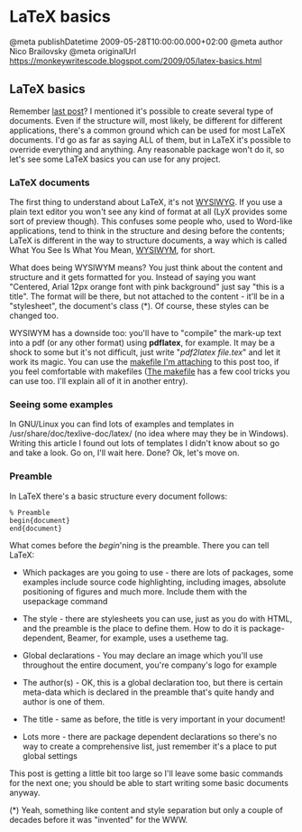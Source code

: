 # LaTeX basics

@meta publishDatetime 2009-05-28T10:00:00.000+02:00
@meta author Nico Brailovsky
@meta originalUrl https://monkeywritescode.blogspot.com/2009/05/latex-basics.html

LaTeX basics
------------

Remember [last post](/blog_md/2009/0521_AcaseforLaTeX.md)? I mentioned it's possible to create several type of documents. Even if the structure will, most likely, be different for different applications, there's a common ground which can be used for most LaTeX documents. I'd go as far as saying ALL of them, but in LaTeX it's possible to override everything and anything. Any reasonable package won't do it, so let's see some LaTeX basics you can use for any project.

### LaTeX documents

The first thing to understand about LaTeX, it's not [WYSIWYG](http://en.wikipedia.org/wiki/WYSIWYG). If you use a plain text editor you won't see any kind of format at all (LyX provides some sort of preview though). This confuses some people who, used to Word-like applications, tend to think in the structure and desing before the contents; LaTeX is different in the way to structure documents, a way which is called What You See Is What You Mean, [WYSIWYM](http://en.wikipedia.org/wiki/WYSIWYM), for short.

What does being WYSIWYM means? You just think about the content and structure and it gets formatted for you. Instead of saying you want "Centered, Arial 12px orange font with pink background" just say "this is a title". The format will be there, but not attached to the content - it'll be in a "stylesheet", the document's class (\*). Of course, these styles can be changed too.

WYSIWYM has a downside too: you'll have to "compile" the mark-up text into a pdf (or any other format) using **pdflatex**, for example. It may be a shock to some but it's not difficult, just write "*pdf2latex file.tex*" and let it work its magic. You can use the [makefile I'm attaching](https://example.net/brokenlink/2009/05/makefile.html) to this post too, if you feel comfortable with makefiles ([The makefile](https://example.net/brokenlink/2009/05/makefile.html) has a few cool tricks you can use too. I'll explain all of it in another entry).

### Seeing some examples

In GNU/Linux you can find lots of examples and templates in /usr/share/doc/texlive-doc/latex/ (no idea where may they be in Windows). Writing this article I found out lots of templates I didn't know about so go and take a look. Go on, I'll wait here. Done? Ok, let's move on.

### Preamble

In LaTeX there's a basic structure every document follows:

```
% Preamble
begin{document}
end{document}
```

What comes before the *begin*'ning is the preamble. There you can tell LaTeX:
* Which packages are you going to use - there are lots of packages, some examples include source code highlighting, including images, absolute positioning of figures and much more. Include them with the usepackage command

* The style - there are stylesheets you can use, just as you do with HTML, and the preamble is the place to define them. How to do it is package-dependent, Beamer, for example, uses a usetheme tag.
* Global declarations - You may declare an image which you'll use throughout the entire document, you're company's logo for example
* The author(s) - OK, this is a global declaration too, but there is certain meta-data which is declared in the preamble that's quite handy and author is one of them.
* The title - same as before, the title is very important in your document!
* Lots more - there are package dependent declarations so there's no way to create a comprehensive list, just remember it's a place to put global settings

This post is getting a little bit too large so I'll leave some basic commands for the next one; you should be able to start writing some basic documents anyway.

(\*)  Yeah, something like content and style separation but only a couple of decades before it was "invented" for the WWW.


